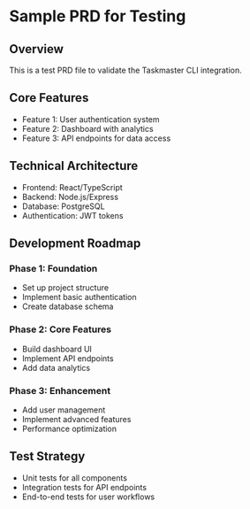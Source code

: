 # Sample PRD for Testing

## Overview
This is a test PRD file to validate the Taskmaster CLI integration.

## Core Features
- Feature 1: User authentication system
- Feature 2: Dashboard with analytics
- Feature 3: API endpoints for data access

## Technical Architecture
- Frontend: React/TypeScript
- Backend: Node.js/Express
- Database: PostgreSQL
- Authentication: JWT tokens

## Development Roadmap
### Phase 1: Foundation
- Set up project structure
- Implement basic authentication
- Create database schema

### Phase 2: Core Features
- Build dashboard UI
- Implement API endpoints
- Add data analytics

### Phase 3: Enhancement
- Add user management
- Implement advanced features
- Performance optimization

## Test Strategy
- Unit tests for all components
- Integration tests for API endpoints
- End-to-end tests for user workflows